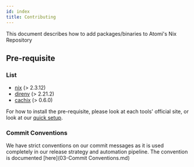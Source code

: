 ```yaml
---
id: index
title: Contributing
---
```


This document describes how to add packages/binaries to Atomi's Nix Repository

## Pre-requisite

### List

- [nix](https://nixos.org/download.html) (> 2.3.12)
- [direnv](https://direnv.net/) (> 2.21.2)
- [cachix](https://docs.cachix.org/installation.html) (> 0.6.0)

For how to install the pre-requisite, please look at each tools' official site, or look at our [quick setup](02-Setup.md).

### Commit Conventions

We have strict conventions on our commit messages as it is used completely in our
release strategy and automation pipeline. The convention is documented
[here](03-Commit Conventions.md)
